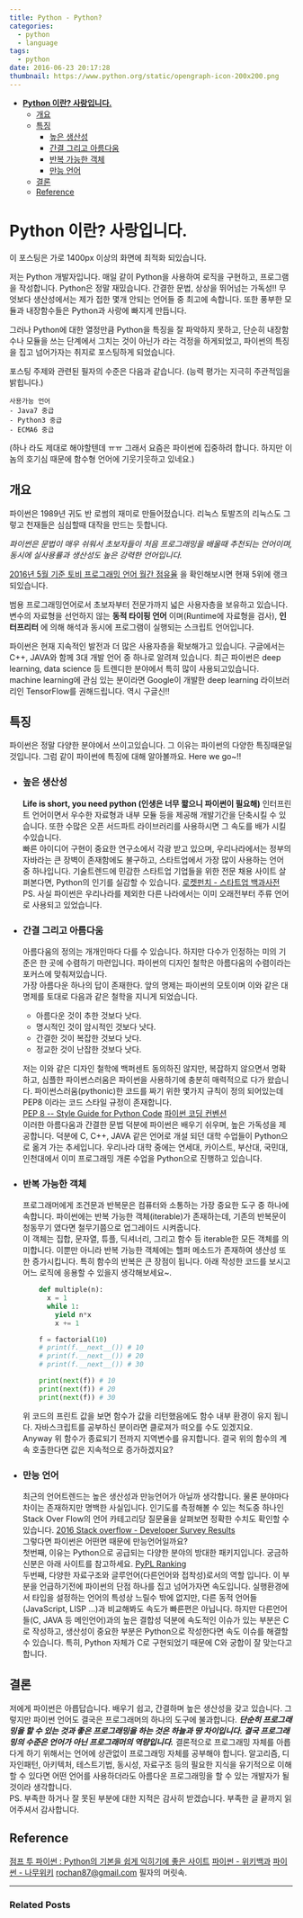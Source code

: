 ```yaml
---
title: Python - Python?
categories:
  - python
  - language
tags:
  - python
date: 2016-06-23 20:17:28
thumbnail: https://www.python.org/static/opengraph-icon-200x200.png
---
```



<!-- toc orderedList:0 -->

- [**Python 이란? 사랑입니다.**](#python-이란-사랑입니다)
	- [개요](#개요)
	- [특징](#특징)
		- [높은 생산성](#높은-생산성)
		- [간결 그리고 아름다움](#간결-그리고-아름다움)
		- [반복 가능한 객체](#반복-가능한-객체)
		- [만능 언어](#만능-언어)
	- [결론](#결론)
	- [Reference](#reference)

<!-- tocstop -->


# **Python 이란? 사랑입니다.**

이 포스팅은 가로 1400px 이상의 화면에 최적화 되있습니다.

저는 Python 개발자입니다. 매일 같이 Python을 사용하여 로직을 구현하고, 프로그램을 작성합니다. Python은 정말 재밌습니다. 간결한 문법, 상상을 뛰어넘는 가독성!! 무엇보다 생산성에서는 제가 접한 몇개 안되는 언어들 중 최고에 속합니다. 또한 풍부한 모듈과 내장함수들은 Python과 사랑에 빠지게 만듭니다.

그러나 Python에 대한 열정만큼 Python을 특징을 잘 파악하지 못하고, 단순히 내장함수나 모듈을 쓰는 단계에서 그치는 것이 아닌가 라는 걱정을 하게되었고, 파이썬의 특징을 집고 넘어가자는 취지로 포스팅하게 되었습니다.

포스팅 주제와 관련된 필자의 수준은 다음과 같습니다. (능력 평가는 지극히 주관적임을 밝힙니다.)

    사용가능 언어
    - Java7 중급
    - Python3 중급
    - ECMA6 중급


(하나 라도 제대로 해야할텐데 ㅠㅠ 그래서 요즘은 파이썬에 집중하려 합니다. 하지만 이놈의 호기심 때문에 함수형 언어에 기웃기웃하고 있네요.)

## 개요

파이썬은 1989년 귀도 반 로썸의 재미로 만들어젔습니다. 리눅스 토발즈의 리눅스도 그렇고 천재들은 심심할때 대작을 만드는 듯합니다.

*파이썬은 문법이 매우 쉬워서 초보자들이 처음 프로그래밍을 배울때 추천되는 언어이며, 동시에 실사용률과 생산성도 높은 강력한 언어입니다.*

[2016년 5월 기준 토비 프로그래밍 언어 월간 점유율](http://www.tiobe.com/tiobe_index) 을 확인해보시면 현재 5위에 랭크되있습니다.

범용 프로그래밍언어로서 초보자부터 전문가까지 넓은 사용자층을 보유하고 있습니다. 변수의 자료형을 선언하지 않는 **동적 타이핑 언어** 이며(Runtime에 자료형을 검사), **인터프리터** 에 의해 해석과 동시에 프로그램이 실행되는 스크립트 언어입니다.

파이썬은 현재 지속적인 발전과 더 많은 사용자층을 확보해가고 있습니다. 구글에서는 C++, JAVA와 함께 3대 개발 언어 중 하나로 알려져 있습니다. 최근 파이썬은 deep learning, data science 등 트렌디한 분야에서 특히 많이 사용되고있습니다. machine learning에 관심 있는 분이라면 Google이 개발한 deep learning 라이브러리인 TensorFlow를 권해드립니다. 역시 구글신!!

## 특징

파이썬은 정말 다양한 분야에서 쓰이고있습니다. 그 이유는 파이썬의 다양한 특징때문일 것입니다. 그럼 같이 파이썬에 특징에 대해 알아볼까요. Here we go~!!

* ### 높은 생산성

  **Life is short, you need python (인생은 너무 짧으니 파이썬이 필요해)**
  인터프린트 언어이면서 우수한 자료형과 내부 모듈 등을 제공해 개발기간을 단축시킬 수 있습니다. 또한 수많은 오픈 서드파트 라이브러리를 사용하시면 그 속도를 배가 시킬수있습니다.<br/>
  빠른 아이디어 구현이 중요한 연구소에서 각광 받고 있으며, 우리나라에서는 정부의 자바라는 큰 장벽이 존재함에도 불구하고, 스타트업에서 가장 많이 사용하는 언어 중 하나입니다. 기술트렌드에 민감한 스타트업 기업들을 위한 전문 채용 사이트 살펴본다면, Python의 인기를 실감할 수 있습니다.
  [로켓펀치 - 스타트업 백과사전](https://www.rocketpunch.com/)<br/>
  PS. 사실 파이썬은 우리나라를 제외한 다른 나라에서는 이미 오래전부터 주류 언어로 사용되고 있었습니다.


* ### 간결 그리고 아름다움
  아름다움의 정의는 개개인마다 다를 수 있습니다. 하지만 다수가 인정하는 미의 기준은 한 곳에 수렴하기 마련입니다. 파이썬의 디자인 철학은 아름다움의 수렴이라는 포커스에 맞춰져있습니다.<br/>
  가장 아름다운 하나의 답이 존재한다. 앞의 명제는 파이썬의 모토이며 이와 같은 대 명제를 토대로 다음과 같은 철학을 지니게 되었습니다.<br/>

  * 아름다운 것이 추한 것보다 낫다.
  * 명시적인 것이 암시적인 것보다 낫다.
  * 간결한 것이 복잡한 것보다 낫다.
  * 정교한 것이 난잡한 것보다 낫다.

  저는 이와 같은 디자인 철학에 백퍼센트 동의하진 않지만, 복잡하지 않으면서 명확하고, 심플한 파이썬스러움은 파이썬을 사용하기에 충분히 매력적으로 다가 왔습니다. 파이썬스러움(pythonic)한 코드를 짜기 위한 몇가지 규칙이 정의 되어있는데 PEP8 이라는 코드 스타일 규정이 존재합니다. <br/>
  [PEP 8 -- Style Guide for Python Code](https://www.python.org/dev/peps/pep-0008/)
  [파이썬 코딩 컨벤션](https://spoqa.github.io/2012/08/03/about-python-coding-convention.html)<br/>
  이러한 아름다움과 간결한 문법 덕분에 파이썬은 배우기 쉬우며, 높은 가독성을 제공합니다. 덕분에 C, C++, JAVA 같은 언어로 개설 되던 대학 수업들이 Python으로 옮겨 가는 추세입니다. 우리나라 대학 중에는 연세대, 카이스트, 부산대, 국민대, 인천대에서 이미 프로그래밍 개론 수업을 Python으로 진행하고 있습니다.

* ### 반복 가능한 객체

  프로그래머에게 조건문과 반복문은 컴퓨터와 소통하는 가장 중요한 도구 중 하나에 속합니다. 파이썬에는 반복 가능한 객체(iterable)가 존재하는데, 기존의 반복문이 청동무기 였다면 철무기쯤으로 업그레이드 시켜줍니다. <br/>
  이 객체는 집합, 문자열, 튜플, 딕셔너리, 그리고 함수 등 iterable한 모든 객체를 의미합니다. 이뿐만 아니라 반복 가능한 객체에는 헬퍼 메소드가 존재하여 생산성 또한 증가시킵니다. 특히 함수의 반복은 큰 장점이 됩니다. 아래 작성한 코드를 보시고 어느 로직에 응용할 수 있을지 생각해보세요~.
  ```python
      def multiple(n):
        x = 1
        while 1:
          yield n*x
          x += 1

      f = factorial(10)
      # print(f.__next__()) # 10
      # print(f.__next__()) # 20
      # print(f.__next__()) # 30

      print(next(f)) # 10
      print(next(f)) # 20
      print(next(f)) # 30
  ```

  위 코드의 프린트 값을 보면 함수가 값을 리턴했음에도 함수 내부 환경이 유지 됩니다. 자바스크립트를 공부하신 분이라면 클로져가 떠오를 수도 있겠지요. <br/>
  Anyway 위 함수가 종료되기 전까지 지역변수를 유지합니다. 결국 위의 함수의 계속 호출한다면 값은 지속적으로 증가하겠지요?

* ### 만능 언어

  최근의 언어트렌드는 높은 생산성과 만능언어가 아닐까 생각합니다. 물론 분야마다 차이는 존재하지만 명백한 사실입니다. 인기도를 측정해볼 수 있는 척도중 하나인 Stack Over Flow의 언어 카테고리당 질문율을 살펴보면 정확한 수치도 확인할 수 있습니다.
  [2016 Stack overflow - Developer Survey Results](http://stackoverflow.com/research/developer-survey-2016)<br/>
  그렇다면 파이썬은 어떤면 때문에 만능언어일까요? <br/>
  첫번째, 이유는 Python으로 공급되는 다양한 분야의 방대한 패키지입니다.
  궁금하신분은 아래 사이트를 참고하세요.
  [PyPL Ranking](http://pypi-ranking.info/alltime) <br/>
  두번째, 다양한 자료구조와 글루언어(다른언어와 접착성)로서의 역할 입니다.
  이 부분을 언급하기전에 파이썬의 단점 하나를 집고 넘어가자면 속도입니다. 실행환경에서 타입을 설정하는 언어의 특성상 느릴수 밖에 없지만, 다른 동적 언어들(JavaScript, LISP ...)과 비교해봐도 속도가 빠른편은 아닙니다. 하지만 다른언어들(C, JAVA 등 메인언어)과의 높은 결합성 덕분에 속도적인 이슈가 있는 부분은 C로 작성하고, 생산성이 중요한 부분은 Python으로 작성한다면 속도 이슈를 해결할 수 있습니다. 특히, Python 자체가 C로 구현되었기 때문에 C와 궁합이 잘 맞는다고 합니다.

## 결론

저에게 파이썬은 아릅답습니다. 배우기 쉽고, 간결하며 높은 생산성을 갖고 있습니다. 그렇지만 파이썬 언어도 결국은 프로그래머의 하나의 도구에 불과합니다. __*단순히 프로그래밍을 할 수 있는 것과 좋은 프로그래밍을 하는 것은 하늘과 땅 차이입니다. 결국 프로그래밍의 수준은 언어가 아닌 프로그래머의 역량입니다.*__ 결론적으로 프로그래밍 자체를 아릅다게 하기 위해서는 언어에 상관없이 프로그래밍 자체를 공부해야 합니다. 알고리즘, 디자인패턴, 아키텍처, 테스트기법, 동시성, 자료구조 등의 필요한 지식을 유기적으로 이해할 수 있다면 어떤 언어를 사용하더라도 아름다운 프로그래밍을 할 수 있는 개발자가 될 것이라 생각합니다. <br/>
PS. 부족한 하거나 잘 못된 부분에 대한 지적은 감사히 받겠습니다. 부족한 글 끝까지 읽어주셔서 감사합니다.

## Reference

[점프 투 파이썬 : Python의 기본을 쉽게 익히기에 좋은 사이트](https://wikidocs.net/book/1)
[파이썬 - 위키백과](https://ko.wikipedia.org/wiki/파이썬)
[파이썬 - 나무위키](https://namu.wiki/w/Python )
rochan87@gmail.com 필자의 머릿속.


-----------------------------
### Related Posts
